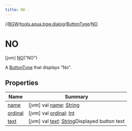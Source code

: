```yaml
---
title: NO -
---
```

//[BGW](../../../../index.md)/[tools.aqua.bgw.dialog](../../index.md)/[ButtonType](../index.md)/[NO](index.md)



# NO  
 [jvm] [NO](index.md)("NO")  


A [ButtonType](../index.md) that displays "No".

   


## Properties  
  
|  Name |  Summary | 
|---|---|
| <a name="tools.aqua.bgw.dialog/ButtonType.NO/name/#/PointingToDeclaration/"></a>[name](name.md)| <a name="tools.aqua.bgw.dialog/ButtonType.NO/name/#/PointingToDeclaration/"></a> [jvm] val [name](name.md): [String](https://kotlinlang.org/api/latest/jvm/stdlib/kotlin/-string/index.html)   <br>|
| <a name="tools.aqua.bgw.dialog/ButtonType.NO/ordinal/#/PointingToDeclaration/"></a>[ordinal](ordinal.md)| <a name="tools.aqua.bgw.dialog/ButtonType.NO/ordinal/#/PointingToDeclaration/"></a> [jvm] val [ordinal](ordinal.md): [Int](https://kotlinlang.org/api/latest/jvm/stdlib/kotlin/-int/index.html)   <br>|
| <a name="tools.aqua.bgw.dialog/ButtonType.NO/text/#/PointingToDeclaration/"></a>[text](text.md)| <a name="tools.aqua.bgw.dialog/ButtonType.NO/text/#/PointingToDeclaration/"></a> [jvm] val [text](text.md): [String](https://kotlinlang.org/api/latest/jvm/stdlib/kotlin/-string/index.html)Displayed button text   <br>|

